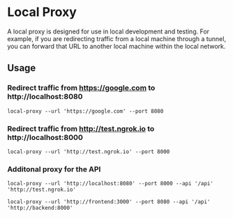 # Local Proxy

A local proxy is designed for use in local development and testing. For example, if you are redirecting traffic from a local machine through a tunnel, you can forward that URL to another local machine within the local network.

## Usage
### Redirect traffic from https://google.com to http://localhost:8080
```shell
local-proxy --url 'https://google.com' --port 8080
```

### Redirect traffic from http://test.ngrok.io to http://localhost:8000
```shell
local-proxy --url 'http://test.ngrok.io' --port 8000
```

### Additonal proxy for the API
```shell
local-proxy --url 'http://localhost:8080' --port 8000 --api '/api' 'http://test.ngrok.io'
```
```shell
local-proxy --url 'http://frontend:3000' --port 8080 --api '/api' 'http://backend:8000'
```